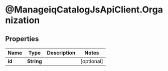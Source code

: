# @ManageiqCatalogJsApiClient.Organization

## Properties
Name | Type | Description | Notes
------------ | ------------- | ------------- | -------------
**id** | **String** |  | [optional] 


